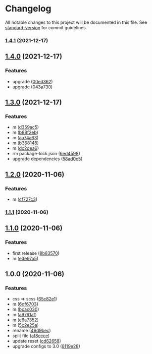 # Changelog

All notable changes to this project will be documented in this file. See [standard-version](https://github.com/conventional-changelog/standard-version) for commit guidelines.

### [1.4.1](https://github.com/donniean/styles/compare/v1.4.0...v1.4.1) (2021-12-17)

## [1.4.0](https://github.com/donniean/styles/compare/v1.3.0...v1.4.0) (2021-12-17)

### Features

- upgrade ([00ed362](https://github.com/donniean/styles/commit/00ed3622b438d53309dd5dacbe42bbb8bac4a9e3))
- upgrade ([043a730](https://github.com/donniean/styles/commit/043a7307698ca07ebe9d2844c256b17d5094ae43))

## [1.3.0](https://github.com/donniean/styles/compare/v1.2.0...v1.3.0) (2021-12-17)

### Features

- m ([d359ac5](https://github.com/donniean/styles/commit/d359ac56bab7bc76ad91dfd93be2ac6286fbfc71))
- m ([b88f2eb](https://github.com/donniean/styles/commit/b88f2eb12bb2df6ec3131064eb2496cb7fa75df4))
- m ([aa74a63](https://github.com/donniean/styles/commit/aa74a63e791c9949cab0757c193620fa2623c44b))
- m ([b368148](https://github.com/donniean/styles/commit/b368148263de9ca7af9b0c3a5d2d3aae32e7558c))
- m ([dc2dea6](https://github.com/donniean/styles/commit/dc2dea635b24624410c13864c57a81ee004d5bfa))
- rm package-lock.json ([6ed4598](https://github.com/donniean/styles/commit/6ed459800681361610962a84041837db038a0494))
- upgrade dependencies ([58ad0c5](https://github.com/donniean/styles/commit/58ad0c57b8642d2dcc98085d8c7a7f2de8534ed2))

## [1.2.0](https://github.com/donniean/styles/compare/v1.1.1...v1.2.0) (2020-11-06)

### Features

- m ([cf727c3](https://github.com/donniean/styles/commit/cf727c3c585efc4254029ef7ef3cb2d4260c2628))

### [1.1.1](https://github.com/donniean/styles/compare/v1.1.0...v1.1.1) (2020-11-06)

## [1.1.0](https://github.com/donniean/styles/compare/v1.0.0...v1.1.0) (2020-11-06)

### Features

- first release ([8b83570](https://github.com/donniean/styles/commit/8b83570a94801ab05fe3ff6e670939257c3dec42))
- m ([e3e97a5](https://github.com/donniean/styles/commit/e3e97a53da52b4dc82fe62e83e3642950d741864))

## 1.0.0 (2020-11-06)

### Features

- css => scss ([65c82e1](https://github.com/donniean/styles/commit/65c82e10f20fcc65e92b08fb2687936fbbdbf168))
- m ([6df6703](https://github.com/donniean/styles/commit/6df67032c0850a4df6cbc3febf92e64ecbcd5a71))
- m ([bcac030](https://github.com/donniean/styles/commit/bcac03067012c791a90a61add64ed7837b3b62e1))
- m ([a9761af](https://github.com/donniean/styles/commit/a9761affeac4335233d30aec1020ce36b229385e))
- m ([e6a7352](https://github.com/donniean/styles/commit/e6a735264d5993c45cf33b9dc1be364cbe629a2f))
- m ([5c2e25a](https://github.com/donniean/styles/commit/5c2e25a1132ee1dff20fc0b2cfd4ab2c4a8a7ab1))
- rename ([49d9bec](https://github.com/donniean/styles/commit/49d9bec0306e14838d1631e32facd7267d372507))
- split file ([af8ecce](https://github.com/donniean/styles/commit/af8ecce5d1504d045b725a521f674ed59d03da3f))
- update reset ([cd62658](https://github.com/donniean/styles/commit/cd62658f1ae6ea04353845b05b2cc5621a97eb20))
- upgrade configs to 3.0 ([6119e28](https://github.com/donniean/styles/commit/6119e28241e64bff2b7a4cc2b0eb9291aa290256))
